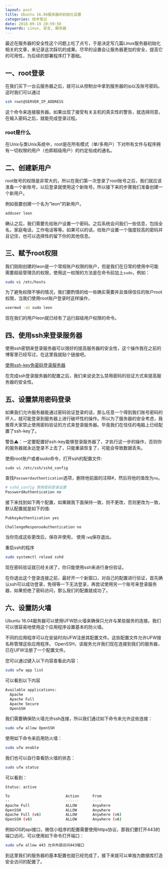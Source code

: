 ```yaml
---
layout: post
title: Ubuntu 16.04服务器的初始化设置
categories: 技术笔记
date: 2018-09-19 20:59:50
keywords: Linux, 安全, 服务器
---
```


最近在服务器的安全性这个问题上吃了点亏，于是决定写几篇Linux服务器初始化相关的文章，来记录这次踩坑的成果。尽早的设置会让服务器更加的安全，提高它的可用性，为后续的部署程序打下基础。

## 一、root登录

在我们买下一台云服务器之后，就可以从控制台中拿到服务器的ip以及账号密码。这时我们可以通过

```bash
ssh root@SERVER_IP_ADDRESS
```

这个命令来连接服务器。如果出现了接受有关主机的真实性的警告，就选择同意，在输入密码之后，就能完成登录过程。

### root是什么

在Unix与类Unix系统中，root是在所有模式（单/多用户）下对所有文件与程序拥有一切权限的用户（也即超级用户）的约定俗成的通名。

## 二、创建新用户

root账号的权限是非常大的，所以在我们第一次登录了root账号之后，我们就应该准备一个新账号，以后登录就使用这个新账号。所以接下来的步骤我们准备创建一个新用户。

例如我要创建一个名为"leon"的新用户。

```bash
adduser leon
```

确认之后，我们需要先给账户设置一个密码。之后系统会问我们一些信息，包括全名，家庭电话，工作电话等等。如果可以的话，给账户设置一个强度较高的密码并且记住，也可以选择性的留下你的其他信息。

<!--more-->

## 三、赋予root权限

我们刚刚创建的leon是一个常规账户权限的账户，但是我们在日常的使用中可能需要超级管理员的权限，使用这一权限的方法是在命令前加上`sudo`，例如：

```bash
sudo vi /etc/hosts
```

为了避免权限不够的情况，我们要酌情的给一些确实需要并且值得信任的账户root权限，当我们使用root账户登录时这样操作，

```bash
usermod -aG sudo leon
```

现在我们的用户leon就已经有了运行超级用户权限的命令。

## 四、使用ssh来登录服务器

使用ssh密钥来登录服务器可以很好的提高服务器的安全性，这个操作我在之前的博客里已经写过，在这里我就贴个链接吧。

[使用ssh-key免密码登录服务器](http://originalix.github.io/2018/04/25/%E5%9C%A8Mac%E4%B8%8A%E4%BD%BF%E7%94%A8ssh-key%E5%85%8D%E5%AF%86%E7%A0%81%E7%99%BB%E5%BD%95%E6%9C%8D%E5%8A%A1%E5%99%A8/)

在完成ssh登录服务器的配置之后，我们来说说怎么禁用密码的验证方式来提高服务器的安全性。

## 五、设置禁用密码登录

如果我们允许服务器能通过密码验证登录的话，那么任意一个得到我们账号密码的坏人，就可能登录到服务器上进行破坏性的操作。所以为了服务器的安全考虑，我推荐大家禁止使用密码验证的方式来登录服务器。毕竟我们在信任的电脑上已经配置了ssh-key了。

警告⚠️：一定要配置好ssh-key能够登录服务器了，才执行这一步的操作，否则你的服务器就永远登录不上去了，只能重装恢复了，可能会导致数据丢失。

使用root账户或者sudo命令，打开ssh的配置文件:

```
sudo vi /etc/ssh/sshd_config
```

查找`Passwordauthentication`选项，删除他前面的注释#，然后将他的值改为`no`。

```bash
# sshd_config 禁用密码登录设置
PasswordAuthentication no
```

接下来找到如下两个配置，如果跟我下面保持一致，则不更改，否则更改为一致，默认配置就是如下的值:

```bash
PubkeyAuthentication yes

ChallengeResponseAuthentication no
```

当你完成这些更改后，保存并使用， 使用`:wq`保存退出。

重启ssh的程序

```bash
sudo systemctl reload sshd
```

现在密码验证就已经关闭了，你只能使用ssh来进行身份验证。

在你退出这个登录连接之前，最好开一个新窗口，对自己的配置进行验证，首先确认ssh可以成功登录，免得等一下无法登录，再尝试使用另一个账号来登录服务器，如果拒绝了密码访问，那么我们的配置就成功了。

## 六、设置防火墙

Ubuntu 16.04服务器可以使用UFW防火墙来确保只允许与某些服务的连接。我们可以很容易地使用这个应用程序设置基本的防火墙。

不同的应用程序可以在安装时向UFW注册其配置文件。这些配置文件允许UFW按名称管理这些应用程序。 OpenSSH，该服务允许我们现在连接到我们的服务器，已在UFW注册了一个配置文件。

您可以通过键入以下内容查看此内容：

```bash
sudo ufw app list
```

可以看到以下内容

```bash
Available applications:
  Apache
  Apache Full
  Apache Secure
  OpenSSH
```

我们需要确保防火墙允许ssh连接，所以我们通过如下命令来允许这些连接：

```bash
sudo ufw allow OpenSSH
```

使用如下命令来启用防火墙：

```bash
sudo ufw enable
```

我们也可以自行查看防火墙的状态：

```bash
sudo ufw status
```

可以看到：

```bash
Status: active

To                         Action      From
--                         ------      ----
Apache Full                ALLOW       Anywhere
OpenSSH                    ALLOW       Anywhere
Apache Full (v6)           ALLOW       Anywhere (v6)
OpenSSH (v6)               ALLOW       Anywhere (v6)
```

例如iOS的api接口，微信小程序的配置需要使用https协议，那我们要打开443的端口访问，可以使用如下命令打开端口：

```bash
sudo ufw allow 443 允许外部访问443端口
```

到这里我们的服务器的基本配置也就已经完成了，接下来就可以单独为数据库打造安全访问的配置了。